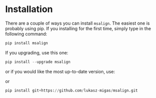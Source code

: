 # Installation

There are a couple of ways you can install `msalign`. The easiest one is probably using pip. If you installing for the first time, simply type in the following command:

```python
pip install msalign
```

If you upgrading, use this one:

```python
pip install --upgrade msalign
```

or if you would like the most up-to-date version, use:

or

```python
pip install git+https://github.com/lukasz-migas/msalign.git
```